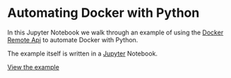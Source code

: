 # Automating Docker with Python
In this Jupyter Notebook we walk through an example of using the [Docker Remote Api](https://docs.docker.com/develop/sdk/) to automate Docker with Python.

The example itself is written in a [Jupyter](http://jupyter.org/) Notebook.

[View the example](automating_docker.ipynb)